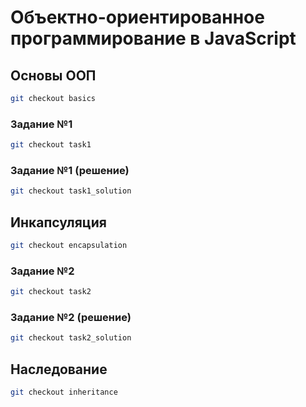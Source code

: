 # Объектно-ориентированное программирование в JavaScript

## Основы ООП

```sh
git checkout basics
```

### Задание №1

```sh
git checkout task1
```

### Задание №1 (решение)

```sh
git checkout task1_solution
```

## Инкапсуляция

```sh
git checkout encapsulation
```

### Задание №2

```sh
git checkout task2
```

### Задание №2 (решение)

```sh
git checkout task2_solution
```

## Наследование

```sh
git checkout inheritance
```
